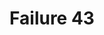 ---
title: Failure 43
description: Failure of Success Criterion 1.3.1 due to using structural markup in a way that does not represent relationships in the content
url: https://www.w3.org/WAI/WCAG21/Techniques/failures/F43
---